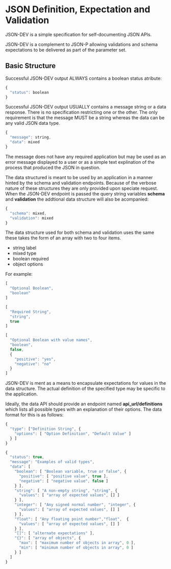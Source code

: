 JSON Definition, Expectation and Validation
===========================================

JSON-DEV is a simple specification for self-documenting JSON APIs.

JSON-DEV is a complement to JSON-P allowing validations and schema expectations
to be delivered as part of the parameter set.

Basic Structure
---------------
Successful JSON-DEV output ALWAYS contains a boolean status atribute:

```javascript
{
  "status": boolean
}
```

Successful JSON-DEV output USUALLY contains a message string or a data response.
There is no specification restricting one or the other. The only requirement is
that the message MUST be a string whereas the data can be any valid JSON data
type.

```javascript
{
  "message": string,
  "data": mixed
}
```

The message does not have any required application but may be used as an error
message displayed to a user or as a simple text explination of the process that
produced the JSON in question.

The data structured is meant to be used by an application in a manner hinted by the
schema and validation endpoints. Because of the verbose nature of these structures
they are only provided upon speciate request. When the JSON-DEV endpoint is passed
the query string variables **schema** and **validation** the addtional data
structure will also be acompanied:

```javascript
{
  "schema": mixed,
  "validation": mixed
}
```

The data structure used for both schema and validation uses the same
these takes the form of an array with two to
four items.

  - string label
  - mixed type
  - boolean required
  - object options

For example:

```javascript
[
  "Optional Boolean",
  "boolean"
]

[
  "Required String",
  "string",
  true
]

[
  "Optional Boolean with value names",
  "boolean",
  false,
  {
    "positive": "yes",
    "negative": "no"
  }
]
```

JSON-DEV is ment as a means to encapsulate expectations for values in the data structure.
The actual definition of the specified type may be specific to the application.

Ideally, the data API should provide an endpoint named **api_url/definitions** which lists all possible
types with an explanation of their options. The data format for this is as follows:

```javascript
{
  "type": ["Definition String", {
    "options": [ "Option Definition", "Default Value" ]
  } ]
}
```

```javascript
{
  "status": true,
  "message": "Examples of valid types",
  "data": [
    "boolean": [ "Boolean variable, true or false", {
      "positive": [ "positive value", true ],
      "negative": [ "negative value", false ]
    } ],
    "string": [ "A non-empty string", "string", {
      "values": [ "array of expected values", [] ]
    } ],
    "integer": [ "Any signed normal number", "integer", {
      "values": [ "array of expected values", [] ]
    } ],
    "float": [ "Any floating point number","float",  {
      "values": [ "array of expected values", [] ]
    } ],
    "[]": [ "alternate expectations" ],
    "{}": [ "array of objects", {
      "max": [ "maximum number of objects in array", 0 ],
      "min": [ "minimum number of objects in array", 0 ]
    } ]
  ]
}
```
